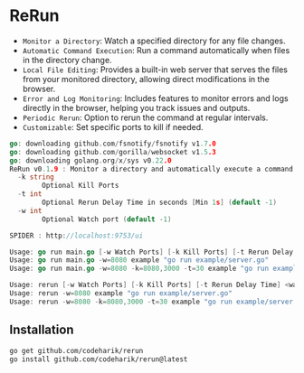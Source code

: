 # ReRun

* `Monitor a Directory`: Watch a specified directory for any file changes.
* `Automatic Command Execution`: Run a command automatically when files in the directory change.
* `Local File Editing`: Provides a built-in web server that serves the files from your monitored directory, allowing direct modifications in the browser.
* `Error and Log Monitoring`: Includes features to monitor errors and logs directly in the browser, helping you track issues and outputs.
* `Periodic Rerun`: Option to rerun the command at regular intervals.
* `Customizable`: Set specific ports to kill if needed.

```go
go: downloading github.com/fsnotify/fsnotify v1.7.0
go: downloading github.com/gorilla/websocket v1.5.3
go: downloading golang.org/x/sys v0.22.0
ReRun v0.1.9 : Monitor a directory and automatically execute a command when directory change, or rerun the command on a set interval.
  -k string
    	Optional Kill Ports
  -t int
    	Optional Rerun Delay Time in seconds [Min 1s] (default -1)
  -w int
    	Optional Watch port (default -1)

SPIDER : http://localhost:9753/ui

Usage: go run main.go [-w Watch Ports] [-k Kill Ports] [-t Rerun Delay Time] <watch directory> <run command>
Usage: go run main.go -w=8080 example "go run example/server.go"
Usage: go run main.go -w=8080 -k=8080,3000 -t=30 example "go run example/server.go"

Usage: rerun [-w Watch Ports] [-k Kill Ports] [-t Rerun Delay Time] <watch directory> <run command>
Usage: rerun -w=8080 example "go run example/server.go"
Usage: rerun -w=8080 -k=8080,3000 -t=30 example "go run example/server.go"

```
## Installation

```bash
go get github.com/codeharik/rerun
go install github.com/codeharik/rerun@latest
```
